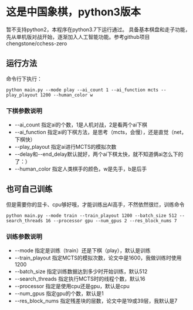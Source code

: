 # 这是中国象棋，python3版本
  暂不支持python2，本程序在python3.7下运行通过。 具备基本棋盘和走子功能，先从单机版对战开始，逐渐加入人工智能功能。参考github项目 chengstone/cchess-zero

## 运行方法
命令行下执行：
```
python main.py --mode play --ai_count 1 --ai_function mcts --play_playout 1200 --human_color w
```
### 下棋参数说明
 - --ai_count 指定ai的个数，1是人机对战，2是看两个ai下棋
 - --ai_function 指定ai的下棋方法，是思考（mcts，会慢），还是直觉（net，下棋快）
 - --play_playout 指定ai进行MCTS的模拟次数
 - --delay和--end_delay默认就好，两个ai下棋太快，就不知道俩ai怎么下的了：）
 - --human_color 指定人类棋手的颜色，w是先手，b是后手


## 也可自己训练
但是需要你的显卡、cpu够好哦，才能训练出AI高手，不然依然很烂，训练命令

```
python main.py --mode train --train_playout 1200 --batch_size 512 --search_threads 16 --processor gpu --num_gpus 2 --res_block_nums 7
```

### 训练参数说明
 - --mode 指定是训练（train）还是下棋（play），默认是训练
 - --train_playout 指定MCTS的模拟次数，论文中是1600，我做训练时使用1200
 - --batch_size 指定训练数据达到多少时开始训练，默认512
 - --search_threads 指定执行MCTS时的线程个数，默认16
 - --processor 指定是使用cpu还是gpu，默认是cpu
 - --num_gpus 指定gpu的个数，默认是1
 - --res_block_nums 指定残差块的层数，论文中是19或39层，我默认是7

